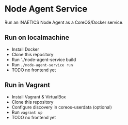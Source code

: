 Node Agent Service
==================

Run an INAETICS Node Agent as a CoreOS/Docker service.

Run on localmachine
-------------------

* Install Docker
* Clone this repository
* Run `./node-agent-service build
* Run `./node-agent-service run`
* TODO no frontend yet


Run in Vagrant
--------------
* Install Vagrant & VirtualBox
* Clone this repository
* Configure discovery in coreos-userdata (optional)
* Run `vagrant up`
* TODO no frontend yet

